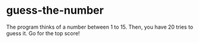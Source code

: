 # guess-the-number
The program thinks of a number between 1 to 15. Then, you have 20 tries to guess it. Go for the top score!
